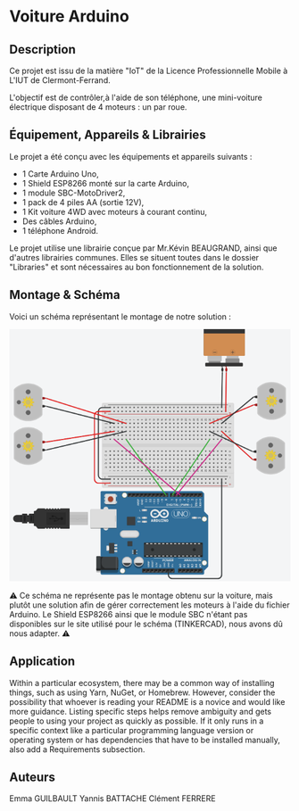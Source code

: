 # Voiture Arduino

## Description

Ce projet est issu de la matière "IoT" de la Licence Professionnelle Mobile à L'IUT de Clermont-Ferrand.

L'objectif est de contrôler,à l'aide de son téléphone, une mini-voiture électrique disposant de 4 moteurs : un par roue.

## Équipement, Appareils & Librairies

Le projet a été conçu avec les équipements et appareils suivants :
- 1 Carte Arduino Uno,
- 1 Shield ESP8266 monté sur la carte Arduino,
- 1 module SBC-MotoDriver2,
- 1 pack de 4 piles AA (sortie 12V),
- 1 Kit voiture 4WD avec moteurs à courant continu,
- Des câbles Arduino, 
- 1 téléphone Android.

Le projet utilise une librairie conçue par Mr.Kévin BEAUGRAND, ainsi que d'autres librairies communes. Elles se situent toutes dans le dossier "Libraries" et sont nécessaires au bon fonctionnement de la solution.

## Montage & Schéma

Voici un schéma représentant le montage de notre solution :

![Schéma TinkerCad](./image.png)

:warning: Ce schéma ne représente pas le montage obtenu sur la voiture, mais plutôt une solution afin de gérer correctement les moteurs à l'aide du fichier Arduino. Le Shield ESP8266 ainsi que le module SBC n'étant pas disponibles sur le site utilisé pour le schéma (TINKERCAD), nous avons dû nous adapter. :warning:

## Application
Within a particular ecosystem, there may be a common way of installing things, such as using Yarn, NuGet, or Homebrew. However, consider the possibility that whoever is reading your README is a novice and would like more guidance. Listing specific steps helps remove ambiguity and gets people to using your project as quickly as possible. If it only runs in a specific context like a particular programming language version or operating system or has dependencies that have to be installed manually, also add a Requirements subsection.

## Auteurs
Emma GUILBAULT
Yannis BATTACHE
Clément FERRERE

